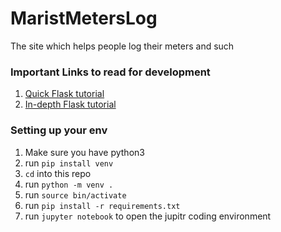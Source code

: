 # MaristMetersLog
The site which helps people log their meters and such

### Important Links to read for development
1. [Quick Flask tutorial](http://flask.palletsprojects.com/en/1.1.x/quickstart/#quickstart)
2. [In-depth Flask tutorial](http://flask.palletsprojects.com/en/1.1.x/tutorial/#tutorial)

### Setting up your env
1. Make sure you have python3
2. run `pip install venv`
3. `cd` into this repo
4. run `python -m venv .`
5. run `source bin/activate`
6. run `pip install -r requirements.txt`
7. run `jupyter notebook` to open the jupitr coding environment

